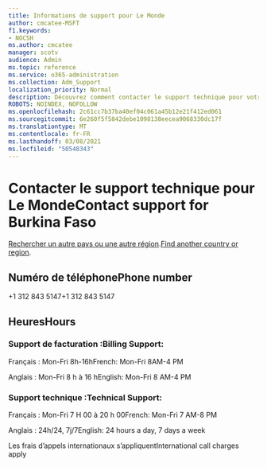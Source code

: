```yaml
---
title: Informations de support pour Le Monde
author: cmcatee-MSFT
f1.keywords:
- NOCSH
ms.author: cmcatee
manager: scotv
audience: Admin
ms.topic: reference
ms.service: o365-administration
ms.collection: Adm_Support
localization_priority: Normal
description: Découvrez comment contacter le support technique pour votre pays ou région.
ROBOTS: NOINDEX, NOFOLLOW
ms.openlocfilehash: 2c61cc7b37ba40ef04c061a45b12e21f412ed061
ms.sourcegitcommit: 6e260f5f5842debe1098138eecea9068330dc17f
ms.translationtype: MT
ms.contentlocale: fr-FR
ms.lasthandoff: 03/08/2021
ms.locfileid: "50548343"
---
```

# <a name="contact-support-for-burkina-faso"></a><span data-ttu-id="eeb67-103">Contacter le support technique pour Le Monde</span><span class="sxs-lookup"><span data-stu-id="eeb67-103">Contact support for Burkina Faso</span></span>

<span data-ttu-id="eeb67-104">[Rechercher un autre pays ou une autre région](../contact-support-for-business-products.md).</span><span class="sxs-lookup"><span data-stu-id="eeb67-104">[Find another country or region](../contact-support-for-business-products.md).</span></span>

## <a name="phone-number"></a><span data-ttu-id="eeb67-105">Numéro de téléphone</span><span class="sxs-lookup"><span data-stu-id="eeb67-105">Phone number</span></span>
<span data-ttu-id="eeb67-106">+1 312 843 5147</span><span class="sxs-lookup"><span data-stu-id="eeb67-106">+1 312 843 5147</span></span>

## <a name="hours"></a><span data-ttu-id="eeb67-107">Heures</span><span class="sxs-lookup"><span data-stu-id="eeb67-107">Hours</span></span>
### <a name="billing-support"></a><span data-ttu-id="eeb67-108">Support de facturation :</span><span class="sxs-lookup"><span data-stu-id="eeb67-108">Billing Support:</span></span>

<span data-ttu-id="eeb67-109">Français : Mon-Fri 8h-16h</span><span class="sxs-lookup"><span data-stu-id="eeb67-109">French: Mon-Fri 8AM-4 PM</span></span>

<span data-ttu-id="eeb67-110">Anglais : Mon-Fri 8 h à 16 h</span><span class="sxs-lookup"><span data-stu-id="eeb67-110">English: Mon-Fri 8 AM-4 PM</span></span>

### <a name="technical-support"></a><span data-ttu-id="eeb67-111">Support technique :</span><span class="sxs-lookup"><span data-stu-id="eeb67-111">Technical Support:</span></span>

<span data-ttu-id="eeb67-112">Français : Mon-Fri 7 H 00 à 20 h 00</span><span class="sxs-lookup"><span data-stu-id="eeb67-112">French: Mon-Fri 7 AM-8 PM</span></span>

<span data-ttu-id="eeb67-113">Anglais : 24h/24, 7j/7</span><span class="sxs-lookup"><span data-stu-id="eeb67-113">English: 24 hours a day, 7 days a week</span></span>

<span data-ttu-id="eeb67-114">Les frais d’appels internationaux s’appliquent</span><span class="sxs-lookup"><span data-stu-id="eeb67-114">International call charges apply</span></span>
